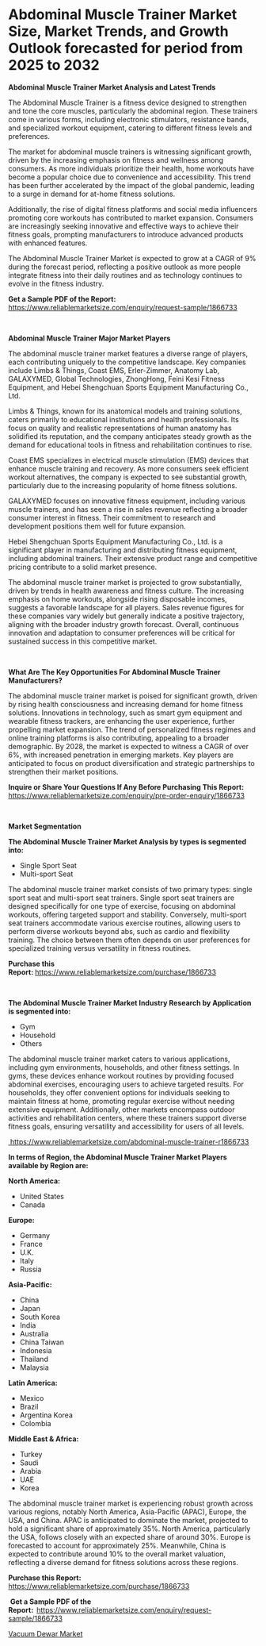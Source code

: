 <p><h1>Abdominal Muscle Trainer Market Size, Market Trends, and Growth Outlook forecasted for period from 2025 to 2032</h1></p><p><strong>Abdominal Muscle Trainer Market Analysis and Latest Trends</strong></p>
<p><p>The Abdominal Muscle Trainer is a fitness device designed to strengthen and tone the core muscles, particularly the abdominal region. These trainers come in various forms, including electronic stimulators, resistance bands, and specialized workout equipment, catering to different fitness levels and preferences. </p><p>The market for abdominal muscle trainers is witnessing significant growth, driven by the increasing emphasis on fitness and wellness among consumers. As more individuals prioritize their health, home workouts have become a popular choice due to convenience and accessibility. This trend has been further accelerated by the impact of the global pandemic, leading to a surge in demand for at-home fitness solutions.</p><p>Additionally, the rise of digital fitness platforms and social media influencers promoting core workouts has contributed to market expansion. Consumers are increasingly seeking innovative and effective ways to achieve their fitness goals, prompting manufacturers to introduce advanced products with enhanced features. </p><p>The Abdominal Muscle Trainer Market is expected to grow at a CAGR of 9% during the forecast period, reflecting a positive outlook as more people integrate fitness into their daily routines and as technology continues to evolve in the fitness industry.</p></p>
<p><strong>Get a Sample PDF of the Report:&nbsp;</strong> <a href="https://www.reliablemarketsize.com/enquiry/request-sample/1866733?utm_campaign=2303&utm_medium=2&utm_source=Github&utm_content=ia&utm_term=09022025&utm_id=abdominal-muscle-trainer">https://www.reliablemarketsize.com/enquiry/request-sample/1866733</a></p>
<p>&nbsp;</p>
<p><strong>Abdominal Muscle Trainer Major Market Players</strong></p>
<p><p>The abdominal muscle trainer market features a diverse range of players, each contributing uniquely to the competitive landscape. Key companies include Limbs & Things, Coast EMS, Erler-Zimmer, Anatomy Lab, GALAXYMED, Global Technologies, ZhongHong, Feini Kesi Fitness Equipment, and Hebei Shengchuan Sports Equipment Manufacturing Co., Ltd.</p><p>Limbs & Things, known for its anatomical models and training solutions, caters primarily to educational institutions and health professionals. Its focus on quality and realistic representations of human anatomy has solidified its reputation, and the company anticipates steady growth as the demand for educational tools in fitness and rehabilitation continues to rise.</p><p>Coast EMS specializes in electrical muscle stimulation (EMS) devices that enhance muscle training and recovery. As more consumers seek efficient workout alternatives, the company is expected to see substantial growth, particularly due to the increasing popularity of home fitness solutions.</p><p>GALAXYMED focuses on innovative fitness equipment, including various muscle trainers, and has seen a rise in sales revenue reflecting a broader consumer interest in fitness. Their commitment to research and development positions them well for future expansion.</p><p>Hebei Shengchuan Sports Equipment Manufacturing Co., Ltd. is a significant player in manufacturing and distributing fitness equipment, including abdominal trainers. Their extensive product range and competitive pricing contribute to a solid market presence.</p><p>The abdominal muscle trainer market is projected to grow substantially, driven by trends in health awareness and fitness culture. The increasing emphasis on home workouts, alongside rising disposable incomes, suggests a favorable landscape for all players. Sales revenue figures for these companies vary widely but generally indicate a positive trajectory, aligning with the broader industry growth forecast. Overall, continuous innovation and adaptation to consumer preferences will be critical for sustained success in this competitive market.</p></p>
<p>&nbsp;</p>
<p><strong>What Are The Key Opportunities For Abdominal Muscle Trainer Manufacturers?</strong></p>
<p><p>The abdominal muscle trainer market is poised for significant growth, driven by rising health consciousness and increasing demand for home fitness solutions. Innovations in technology, such as smart gym equipment and wearable fitness trackers, are enhancing the user experience, further propelling market expansion. The trend of personalized fitness regimes and online training platforms is also contributing, appealing to a broader demographic. By 2028, the market is expected to witness a CAGR of over 6%, with increased penetration in emerging markets. Key players are anticipated to focus on product diversification and strategic partnerships to strengthen their market positions.</p></p>
<p><strong>Inquire or Share Your Questions If Any Before Purchasing This Report:</strong> <a href="https://www.reliablemarketsize.com/enquiry/pre-order-enquiry/1866733?utm_campaign=2303&utm_medium=2&utm_source=Github&utm_content=ia&utm_term=09022025&utm_id=abdominal-muscle-trainer">https://www.reliablemarketsize.com/enquiry/pre-order-enquiry/1866733</a></p>
<p>&nbsp;</p>
<p><strong>Market Segmentation</strong></p>
<p><strong>The Abdominal Muscle Trainer Market Analysis by types is segmented into:</strong></p>
<p><ul><li>Single Sport Seat</li><li>Multi-sport Seat</li></ul></p>
<p><p>The abdominal muscle trainer market consists of two primary types: single sport seat and multi-sport seat trainers. Single sport seat trainers are designed specifically for one type of exercise, focusing on abdominal workouts, offering targeted support and stability. Conversely, multi-sport seat trainers accommodate various exercise routines, allowing users to perform diverse workouts beyond abs, such as cardio and flexibility training. The choice between them often depends on user preferences for specialized training versus versatility in fitness routines.</p></p>
<p><strong>Purchase this Report:&nbsp;</strong><a href="https://www.reliablemarketsize.com/purchase/1866733?utm_campaign=2303&utm_medium=2&utm_source=Github&utm_content=ia&utm_term=09022025&utm_id=abdominal-muscle-trainer">https://www.reliablemarketsize.com/purchase/1866733</a></p>
<p>&nbsp;</p>
<p><strong>The Abdominal Muscle Trainer Market Industry Research by Application is segmented into:</strong></p>
<p><ul><li>Gym</li><li>Household</li><li>Others</li></ul></p>
<p><p>The abdominal muscle trainer market caters to various applications, including gym environments, households, and other fitness settings. In gyms, these devices enhance workout routines by providing focused abdominal exercises, encouraging users to achieve targeted results. For households, they offer convenient options for individuals seeking to maintain fitness at home, promoting regular exercise without needing extensive equipment. Additionally, other markets encompass outdoor activities and rehabilitation centers, where these trainers support diverse fitness goals, ensuring versatility and accessibility for users of all levels.</p></p>
<p><a href="https://www.reliablemarketsize.com/abdominal-muscle-trainer-r1866733?utm_campaign=2303&utm_medium=2&utm_source=Github&utm_content=ia&utm_term=09022025&utm_id=abdominal-muscle-trainer">&nbsp;https://www.reliablemarketsize.com/abdominal-muscle-trainer-r1866733</a></p>
<p><strong>In terms of Region, the Abdominal Muscle Trainer Market Players available by Region are:</strong></p>
<p>
    <p> <strong> North America: </strong>
        <ul>
            <li>United States</li>
            <li>Canada</li>
        </ul>
        </p> 
    <p> <strong> Europe: </strong>
        <ul>
            <li>Germany</li>
            <li>France</li>
            <li>U.K.</li>
            <li>Italy</li>
            <li>Russia</li>
        </ul>
        </p> 
    <p> <strong> Asia-Pacific: </strong>
        <ul>
            <li>China</li>
            <li>Japan</li>
            <li>South Korea</li>
            <li>India</li>
            <li>Australia</li>
            <li>China Taiwan</li>
            <li>Indonesia</li>
            <li>Thailand</li>
            <li>Malaysia</li>
        </ul>
        </p> 
    <p> <strong> Latin America: </strong>
        <ul>
            <li>Mexico</li>
            <li>Brazil</li>
            <li>Argentina Korea</li>
            <li>Colombia</li>
        </ul>
        </p> 
    <p> <strong> Middle East & Africa: </strong>
        <ul>
            <li>Turkey</li>
            <li>Saudi</li>
            <li>Arabia</li>
            <li>UAE</li>
            <li>Korea</li>
        </ul>
    </p>
    </p>
<p><p>The abdominal muscle trainer market is experiencing robust growth across various regions, notably North America, Asia-Pacific (APAC), Europe, the USA, and China. APAC is anticipated to dominate the market, projected to hold a significant share of approximately 35%. North America, particularly the USA, follows closely with an expected share of around 30%. Europe is forecasted to account for approximately 25%. Meanwhile, China is expected to contribute around 10% to the overall market valuation, reflecting a diverse demand for fitness solutions across these regions.</p></p>
<p><strong>Purchase this Report: </strong><a href="https://www.reliablemarketsize.com/purchase/1866733?utm_campaign=2303&utm_medium=2&utm_source=Github&utm_content=ia&utm_term=09022025&utm_id=abdominal-muscle-trainer">https://www.reliablemarketsize.com/purchase/1866733</a></p>
<p>&nbsp;<strong>Get a Sample PDF of the Report:&nbsp;&nbsp;</strong><a href="https://www.reliablemarketsize.com/enquiry/request-sample/1866733?utm_campaign=2303&utm_medium=2&utm_source=Github&utm_content=ia&utm_term=09022025&utm_id=abdominal-muscle-trainer">https://www.reliablemarketsize.com/enquiry/request-sample/1866733</a></p>
<p><strong></strong></p>
<p><p><a href="https://github.com/pearlinewhite4692/Market-Research-Report-List-1/blob/main/vacuum-dewar-market.md?utm_campaign=2303&utm_medium=2&utm_source=Github&utm_content=ia&utm_term=09022025&utm_id=abdominal-muscle-trainer">Vacuum Dewar Market</a></p></p>